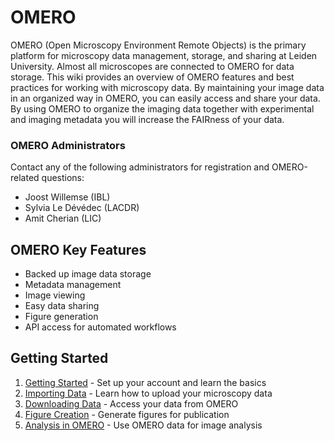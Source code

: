 # OMERO

OMERO (Open Microscopy Environment Remote Objects) is the primary platform for microscopy data management, storage, and sharing at Leiden University. Almost all microscopes are connected to OMERO for data storage. This wiki provides an overview of OMERO features and best practices for working with microscopy data. By maintaining your image data in an organized way in OMERO, you can easily access and share your data. By using OMERO to organize the imaging data together with experimental and imaging metadata you will increase the FAIRness of your data.

### OMERO Administrators

Contact any of the following administrators for registration and OMERO-related questions:

- Joost Willemse (IBL)
- Sylvia Le Dévédec (LACDR)
- Amit Cherian (LIC)

## OMERO Key Features

- Backed up image data storage
- Metadata management
- Image viewing
- Easy data sharing
- Figure generation
- API access for automated workflows

## Getting Started

1. [Getting Started](getting-started.md) - Set up your account and learn the basics
2. [Importing Data](importing.md) - Learn how to upload your microscopy data
3. [Downloading Data](downloading.md) - Access your data from OMERO
4. [Figure Creation](figure-creation.md) - Generate figures for publication
5. [Analysis in OMERO](analysis.md) - Use OMERO data for image analysis 
